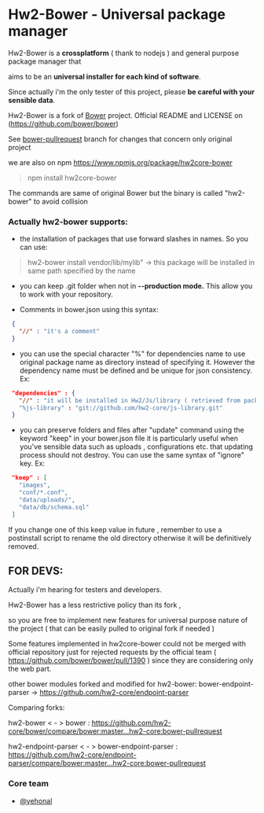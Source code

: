 # Hw2-Bower - Universal package manager


Hw2-Bower is a **crossplatform** ( thank to nodejs ) and general purpose package manager that 

aims to be an **universal installer for each kind of software**.

Since actually i'm the only tester of this project, please **be careful with your sensible data**. 

Hw2-Bower is a fork of [Bower](https://github.com/bower/bower) project. Official README and LICENSE on (https://github.com/bower/bower)  

See [bower-pullrequest](https://github.com/hw2-core/bower/tree/bower-pullrequest) branch for changes that concern only original project

we are also on npm https://www.npmjs.org/package/hw2core-bower

> npm install hw2core-bower

The commands are same of original Bower but the binary is called "hw2-bower" to avoid collision

### Actually hw2-bower supports:

* the installation of packages that use forward slashes in names. So you can use:

> hw2-bower install vendor/lib/mylib"  -> this package will be installed in same path specified by the name

* you can keep .git folder when not in **--production mode.** This allow you to work with your repository.

* Comments in bower.json using this syntax:

```json
 {
   "//" : "it's a comment"
 }
```

* you can use the special character "%" for dependencies name to use original package name as directory
    instead of specifying it. However the dependency name must be defined and be unique for json consistency.  Ex:

```json
 "dependencies" : {
   "//" : "it will be installed in Hw2/Js/library ( retrieved from package bower.json )"
   "%js-library" : "git://github.com/hw2-core/js-library.git"
 }
```

* you can preserve folders and files after "update" command using the keyword "keep" in your bower.json file
  it is particularly useful when you've sensible data such as uploads , configurations etc. that updating process should
  not destroy. You can use the same syntax of "ignore" key. Ex:

```json
 "keep" : [
   "images",
   "conf/*.conf",
   "data/uploads/",
   "data/db/schema.sql"
 ]
```

If you change one of this keep value in future , remember to use a postinstall script to rename the old directory otherwise it
will be definitively removed.

## FOR DEVS:

Actually i'm hearing for testers and developers.

Hw2-Bower has a less restrictive policy than its fork , 

so you are free to implement new features for universal purpose nature of the project ( that can be easily pulled to original fork if needed )

Some features implemented in hw2core-bower could not be merged with official repository just for rejected requests by the official team ( https://github.com/bower/bower/pull/1390 )
since they are considering only the web part.

other bower modules forked and modified for hw2-bower:
bower-endpoint-parser -> https://github.com/hw2-core/endpoint-parser

Comparing forks: 

hw2-bower < - > bower : 
https://github.com/hw2-core/bower/compare/bower:master...hw2-core:bower-pullrequest

hw2-endpoint-parser < - > bower-endpoint-parser : 
https://github.com/hw2-core/endpoint-parser/compare/bower:master...hw2-core:bower-pullrequest

### Core team

* [@yehonal](https://github.com/yehonal)
